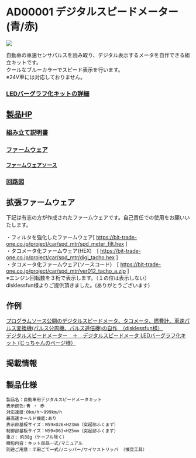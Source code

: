# AD00001 デジタルスピードメーター(青/赤)  

[![](https://bit-trade-one.co.jp/wp/wp-content/uploads/2014/04/aca30759e3116cac0215f597f431818a.png)](https://bit-trade-one.co.jp/product/assemblydisk/ad00001/)  

自動車の車速センサパルスを読み取り、デジタル表示するメータを自作できる組立キットです。  
クールなブルーカラーでスピード表示を行います。  
※24V車には対応しておりません。

### [LEDバーグラフ化キットの詳細](https://github.com/bit-trade-one/AD00016_Digital_Speed_meter_barGraphkit)  

## [製品HP](https://bit-trade-one.co.jp/product/assemblydisk/ad00001/)  

### [組み立て説明書](https://github.com/bit-trade-one/AD00001-Digital-Speed-Meter-Blue/blob/master/Manual/Manual_DSMblue.pdf)  

### [ファームウェア](https://github.com/bit-trade-one/AD00001-Digital-Speed-Meter-Blue/raw/master/Firmware/spd_meter.zip)  

#### [ファームウェアソース](https://github.com/bit-trade-one/AD00001-Digital-Speed-Meter-Blue/raw/master/Firmware_source/ver011.zip)

### [回路図](https://github.com/bit-trade-one/AD00001-Digital-Speed-Meter/blob/master/Schematics/spd_mtr_v1_schematics.pdf)  


## 拡張ファームウェア
下記は有志の方が作成されたファームウェアです。自己責任での使用をお願いいたします。  

・フィルタを強化したファームウェア[ https://bit-trade-one.co.jp/project/car/spd_mtr/spd_meter_filt.hex ]  
・タコメータ化ファームウェア(HEX)　[ https://bit-trade-one.co.jp/project/car/spd_mtr/digi_tacho.hex ]  
・タコメータ化ファームウェア(ソースコード)　[ https://bit-trade-one.co.jp/project/car/spd_mtr/ver012_tacho_a.zip ]  
※エンジン回転数を３桁で表示します。（１の位は表示しない）  
disklessfun様よりご提供頂きました。(ありがとうございます)  

## 作例

[プログラムソース公開のデジタルスピードメータ、タコメータ、燃費計、車速パルス変換機(パルス分周機、パルス逓倍機)の自作　（disklessfun様）](https://wikiwiki.jp/disklessfun/digital-speed-meter)  
[デジタルスピードメーター　＋　デジタルスピードメータ LEDバーグラフ化キット (じっちゃんのページ様）](https://minkara.carview.co.jp/userid/225201/car/1747782/7517193/parts.aspx)  


## 掲載情報



## 製品仕様

    製品名：自動車用デジタルスピードメータキット  
    表示部色:青 ・ 赤 
    対応速度:0km/h～999km/h  
    最高速ホールド機能:あり  
    表示部基板サイズ：W59×D26×H23mm（突起部ふくまず）  
    制御部基板サイズ：W59×D63×H25mm（突起部ふくまず）  
    重さ: 約38g（ケーブル除く）  
    梱包内容：キット部品一式/マニュアル  
    別途ご用意：半田ごて一式//ニッパー/ワイヤストリッパ （推奨工具）
